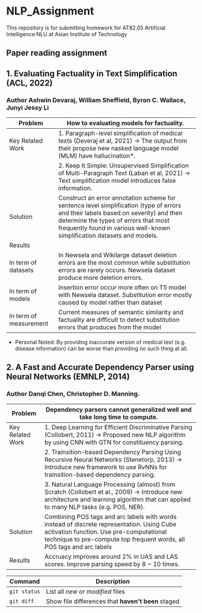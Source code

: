 # NLP_Assignment
This repository is for submitting homework for AT82.05 Artificial Intelligence:NLU at Asian Institute of Technology

## Paper reading assignment
## 1. Evaluating Factuality in Text Simplification (ACL, 2022)
### Author Ashwin Devaraj, William Sheffield, Byron C. Wallace, Junyi Jessy Li

| Problem  | How to evaluating models for factuality.|
| --- | --- |
| Key Related Work  | 1. Paragraph-level simplification of medical texts (Deveraj et al, 2021) -> The output from their propose new nasked language model (MLM) have hallucination*.|
|                   | 2. Keep It Simple: Unsupervised Simplification of Multi-Paragraph Text (Laban et al, 2021) -> Text simplification model introduces false information.|
| Solution  | Construct an error annotation scheme for sentence level simplification (type of errors and their labels based on severity) and then determine the types of errors that most frequently found in various well-known simplification datasets and models.|
| Results  ||
| In term of datasets | In Newsela and Wikilarge dataset deletion errors are the most common while substitution errors are rarely occurs. Newsela dataset produce more deletion errors.|
| In term of models   | Insertion error occur more often on T5 model with Newsela dataset. Substitution error mostly caused by model rather than dataset|
| In term of measurement  | Current measures of semantic similarity and factuality are difficult to detect substitution errors that produces from the model|

* Personal Noted: By providing inaccurate version of medical text (e.g. disease information) can be worse than providing no such thing at all.

## 2. A Fast and Accurate Dependency Parser using Neural Networks (EMNLP, 2014)
### Author Danqi Chen, Christopher D. Manning.

| Problem  | Dependency parsers cannot generalized well and take long time to compute. |
| --- | --- |
| Key Related Work  | 1. Deep Learning for Efficient Discriminative Parsing (Collobert, 2011) -> Proposed new NLP algorithm by using CNN with GTN for constituency parsing.|
|                   | 2. Trainsition-based Dependency Parsing Using Recursive Neural Networks (Stenetorp, 2013) -> Introduce new framework to use RvNNs for trainsition-based dependency parsing.|
|                   | 3. Natural Language Processing (almost) from Scratch (Collobert et al., 2009) -> Introduce new architecture and learning algorithm that can applied to many NLP tasks (e.g. POS, NER).
| Solution  | Combining POS tags and arc labels with words instead of discrete representation. Using Cube activation function. Use pre-computational technique to pre-compute top frequent words, all POS tags and arc labels|
| Results  | Accruacy improves around 2% in UAS and LAS scores. Improve parsing speed by 8 ~ 10 times. |

| Command | Description |
| --- | --- |
| `git status` | List all *new or modified* files |
| `git diff` | Show file differences that **haven't been** staged |
